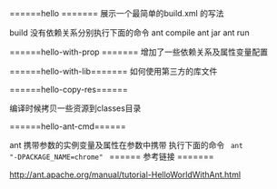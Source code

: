 

======hello =======
展示一个最简单的build.xml 的写法

build 没有依赖关系分别执行下面的命令
ant compile
ant jar
ant run

======hello-with-prop =======
增加了一些依赖关系及属性变量配置


======hello-with-lib=======
如何使用第三方的库文件


======hello-copy-res======

编译时候拷贝一些资源到classes目录



======hello-ant-cmd======

ant 携带参数的实例变量及属性在参数中携带
执行下面的命令
<code>
ant "-DPACKAGE_NAME=chrome"
</code>
====== 参考链接 =======

http://ant.apache.org/manual/tutorial-HelloWorldWithAnt.html
